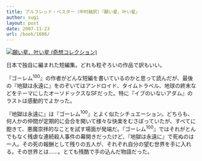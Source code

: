 ```yaml
---
title: アルフレッド・ベスター（中村融訳）『願い星、叶い星』
author: sugi
layout: post
date: 2007-11-23
url: /book/1686/
---
```

<a href="http://www.amazon.co.jp/exec/obidos/ASIN/4309621856/chezsugi-22/ref=nosim/" name="amazletlink" target="_blank"><img src="http://i2.wp.com/ec2.images-amazon.com/images/I/41C9MR8TC3L.SL160.jpg?w=660" alt="願い星、叶い星 (奇想コレクション)" class="alignleft" data-recalc-dims="1" /></a>

日本で独自に編まれた短編集。どれも粒ぞろいの作品で訳もいい。

『ゴーレム<sup>100</sup>』の作者がどんな短編を書いているのかと思って読んだが、最後の『地獄は永遠に』をのぞいてはアンドロイド、タイムトラベル、地球の終末などをテーマにしたオーソドックスなSFだった。特に『イブのいないアダム』のラストは感動的でよかった。

『地獄は永遠に』は『ゴーレム<sup>100</sup>』とよく似たシチュエーション。どちらも、何人かの仲間が定期的に会合を開いて様々な快楽をむさぼっていたが、すべてに飽きて、悪魔崇拝的なことを試す場面が発端だ。『ゴーレム<sup>100</sup>』ではそれがとんでもなく残虐な連続殺人事件の幕開きだったけど、『地獄は永遠に』で死ぬのは一人。その死の報酬として残りの五人が、それぞれ自分の望む世界を手に入れる。その世界とは......。とても残酷で手の込んだ物語だった。

